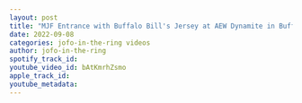 ```yaml
---
layout: post
title: "MJF Entrance with Buffalo Bill's Jersey at AEW Dynamite in Buffalo"
date: 2022-09-08
categories: jofo-in-the-ring videos
author: jofo-in-the-ring
spotify_track_id: 
youtube_video_id: bAtKmrhZsmo
apple_track_id: 
youtube_metadata: 
---
```


